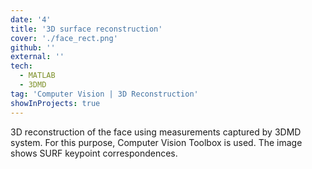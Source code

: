 ```yaml
---
date: '4'
title: '3D surface reconstruction'
cover: './face_rect.png'
github: ''
external: ''
tech:
  - MATLAB
  - 3DMD
tag: 'Computer Vision | 3D Reconstruction'
showInProjects: true
---
```


3D reconstruction of the face using measurements captured by 3DMD system. For this purpose, Computer Vision Toolbox is used. The image shows SURF keypoint correspondences.
